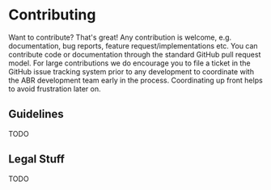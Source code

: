 Contributing
============

Want to contribute? That's great! Any contribution is welcome, e.g. documentation, bug reports,
feature request/implementations etc. 
You can contribute code or documentation through the standard GitHub pull request model.
For large contributions we do encourage you to file a ticket in the GitHub issue tracking system
prior to any development to coordinate with the ABR development team early in the process.
Coordinating up front helps to avoid frustration later on.


Guidelines
----------

TODO


Legal Stuff
-----------

TODO

